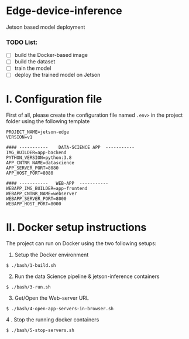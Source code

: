 # Edge-device-inference

Jetson based model deployment

### TODO List:

- [ ]  build the Docker-based image 
- [ ] build the dataset
- [ ] train the model
- [ ] deploy the trained model on Jetson

# I. Configuration file

First of all, please create the configuration file named `.env>` in the project folder using the following template

```
PROJECT_NAME=jetson-edge
VERSION=v1

#### -----------    DATA-SCIENCE APP  -----------
IMG_BUILDER=app-backend
PYTHON_VERSION=python:3.8
APP_CNTNR_NAME=datascience
APP_SERVER_PORT=8080
APP_HOST_PORT=8080

#### -----------   WEB-APP  -----------
WEBAPP_IMG_BUILDER=app-frontend
WEBAPP_CNTNR_NAME=webserver
WEBAPP_SERVER_PORT=8000
WEBAPP_HOST_PORT=8000

```

# II. Docker setup instructions

The project can run on Docker using the two following setups:

1. Setup the Docker environment

```
$ ./bash/1-build.sh
```

2. Run the data Science pipeline & jetson-inference containers

```
$ ./bash/3-run.sh
```

3. Get/Open the Web-server URL

```
$ ./bash/4-open-app-servers-in-browser.sh
```

4 . Stop the running docker containers

```
$ ./bash/5-stop-servers.sh
```
